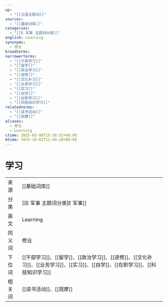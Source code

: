 ```yaml
---
up:
  - "[[汉语主题词]]"
sources:
  - "[[基础词库]]"
categories:
  - "[[E 军事 主题词分类]]"
english: Learning
synonyms:
  - 修业
broadterms:
narrowerterms:
  - "[[干部学习]]"
  - "[[留学]]"
  - "[[政治学习]]"
  - "[[进修]]"
  - "[[文化补习]]"
  - "[[业务学习]]"
  - "[[实习]]"
  - "[[自学]]"
  - "[[在职学习]]"
  - "[[科技知识学习]]"
relatedterms:
  - "[[读书活动]]"
  - "[[观摩]]"
aliases:
  - 修业
  - Learning
ctime: 2025-03-08T15:16:52+08:00
mtime: 2025-10-01T11:40:28+08:00
---
```


# 学习

|   |   |
|---|---|
|来源|[[基础词库]]|
|分类|[[E 军事 主题词分类\|E 军事]]|
|英文|Learning|
|同义词|修业|
|下位词|[[干部学习]]、[[留学]]、[[政治学习]]、[[进修]]、[[文化补习]]、[[业务学习]]、[[实习]]、[[自学]]、[[在职学习]]、[[科技知识学习]]|
|相关词|[[读书活动]]、[[观摩]]|
